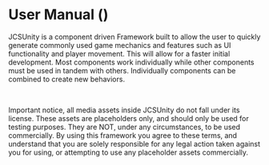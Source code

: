 <!--
   - $File: intro.html $
   - $Date: 2018-09-29 22:25:48 $
   - $Revision: $
   - $Creator: Jen-Chieh Shen $
   - $Notice: See LICENSE.txt for modification and distribution information
   -                   Copyright © 2018 by Shen, Jen-Chieh $
-->


<div id="content-header">
  <h1>
    <span class="manual-name"></span> User Manual (<span class="version-num-01"></span>)
  </h1>
</div>

<p>
  JCSUnity is a component driven Framework built to allow the user to quickly generate commonly used game mechanics and features such as UI functionality and player movement. This will allow for a faster initial development. Most components work individually while other components must be used in tandem with others. Individually components can be combined to create new behaviors.
</p>
<br/>

<p>
  Important notice, all media assets inside JCSUnity do not fall under its license.
  These assets are placeholders only, and should only be used for testing purposes.
  They are NOT, under any circumstances, to be used commercially. By using this
  framework you agree to these terms, and understand that you are solely responsible
  for any legal action taken against you for using, or attempting to use any
  placeholder assets commercially.
</p>
